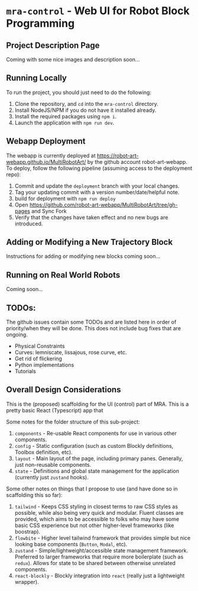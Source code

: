 # `mra-control` - Web UI for Robot Block Programming

## Project Description Page

Coming with some nice images and description soon...

## Running Locally

To run the project, you should just need to do the following:

1. Clone the repository, and `cd` into the `mra-control` directory.
2. Install NodeJS/NPM if you do not have it installed already.
3. Install the required packages using `npm i`.
4. Launch the application with `npm run dev`.

## Webapp Deployment

The webapp is currently deployed at https://robot-art-webapp.github.io/MultiRobotArt/ by the github account robot-art-webapp. To deploy, follow the following pipeline (assuming access to the deployment repo):

1. Commit and update the `deployment` branch with your local changes.
2. Tag your updating commit with a version number/date/helpful note.
3. build for deployment with `npm run deploy`
4. Open https://github.com/robot-art-webapp/MultiRobotArt/tree/gh-pages and Sync Fork
5. Verify that the changes have taken effect and no new bugs are introduced.

## Adding or Modifying a New Trajectory Block

Instructions for adding or modifying new blocks coming soon...

## Running on Real World Robots

Coming soon...

## TODOs:
The github issues contain some TODOs and are listed here in order of priority/when they will be done. This does not include bug fixes that are ongoing.

* Physical Constraints
* Curves: lemniscate, lissajous, rose curve, etc.
* Get rid of flickering
* Python implementations
* Tutorials

## Overall Design Considerations

This is the (proposed) scaffolding for the UI (control) part of MRA. This is a pretty basic React (Typescript) app that

Some notes for the folder structure of this sub-project:

1. `components` - Re-usable React components for use in various other components.
2. `config` - Static configuration (such as custom Blockly definitions, Toolbox definition, etc).
3. `layout` - Main layout of the page, including primary panes. Generally, just non-reusable components.
4. `state` - Definitions and global state management for the application (currently just `zustand` hooks).

Some other notes on things that I propose to use (and have done so in scaffolding this so far):

1.  `tailwind` - Keeps CSS styling in closest terms to raw CSS styles as possible, while also being very quick and modular. Fluent classes are
    provided, which aims to be accessible to folks who may have some basic CSS experience but not other higher-level frameworks (like boostrap).
2.  `flowbite` - Higher level tailwind framework that provides simple but nice looking base components (`Button`, `Modal`, etc).
3.  `zustand` - Simple/lightweight/accessible state management framework. Preferred to larger frameworks that require more boilerplate (such as
    `redux`). Allows for state to be shared between otherwise unrelated components.
4.  `react-blockly` - Blockly integration into `react` (really just a lightweight wrapper).